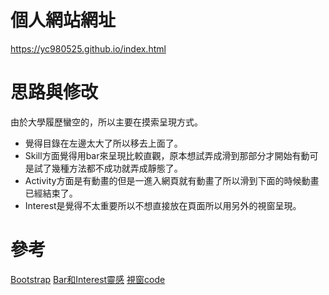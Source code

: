 # 個人網站網址
https://yc980525.github.io/index.html

# 思路與修改
由於大學履歷蠻空的，所以主要在摸索呈現方式。
* 覺得目錄在左邊太大了所以移去上面了。
* Skill方面覺得用bar來呈現比較直觀，原本想試弄成滑到那部分才開始有動可是試了幾種方法都不成功就弄成靜態了。
* Activity方面是有動畫的但是一進入網頁就有動畫了所以滑到下面的時候動畫已經結束了。
* Interest是覺得不太重要所以不想直接放在頁面所以用另外的視窗呈現。

# 參考
[Bootstrap](https://startbootstrap.com/theme/resume)
[Bar和Interest靈感](https://bootstrapmade.com/demo/Lonely/)
[視窗code](https://www.w3schools.com/howto/howto_css_modal_images.asp)
